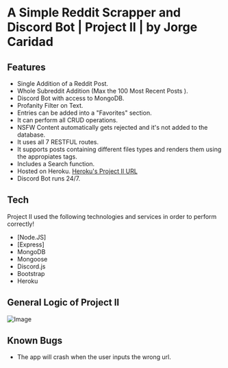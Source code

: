 
# A Simple Reddit Scrapper and Discord Bot | Project II |  by Jorge Caridad 



## Features

- Single Addition of a Reddit Post.
- Whole Subreddit Addition (Max the 100 Most Recent Posts ).
- Discord Bot with access to MongoDB.
- Profanity Filter on Text.
- Entries can be added into a "Favorites" section.
- It can perform all CRUD operations.
- NSFW Content automatically gets rejected and it's not added to the database.
- It uses all 7 RESTFUL routes.
- It supports posts containing different files types and renders them using the appropiates tags.
- Includes a Search function.
- Hosted on Heroku. [Heroku's Project II URL](https://project2jc.herokuapp.com/)
- Discord Bot runs 24/7.



## Tech

Project II used the following technologies and services in order to perform correctly!


- [Node.JS] 
- [Express]
- MongoDB
- Mongoose
- Discord.js
- Bootstrap
- Heroku

## General Logic of Project II 

![Image](https://i.ibb.co/dLszMqz/Screen-Shot-2021-05-11-at-11-02-40-PM.png)



## Known Bugs

- The app will crash when the user inputs the wrong url.

